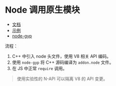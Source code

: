 # Node 调用原生模块

* [文档](https://nodejs.org/api/addons.html)
* [示例](https://github.com/nodejs/node-addon-examples)
* [node-gyp](https://github.com/nodejs/node-gyp)

流程：

1. C++ 中引入 node 头文件，使用 V8 相关 API 编码。
2. 使用 `node-gyp` 将 C++ 源码编译为 `addon.node` 文件。
3. 在 JS 中正常 `require` 调用。

> 使用实验性的 N-API 可以隔离 V8 的 API 变更。

